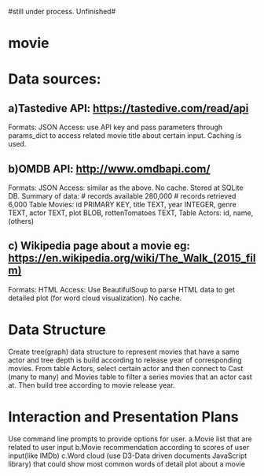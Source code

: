 #still under process. Unfinished#

# movie
# Data sources:
## a)Tastedive API: https://tastedive.com/read/api
Formats: JSON
Access: use API key and pass parameters through params_dict to access related movie title about certain input.  Caching is used.
## b)OMDB API: http://www.omdbapi.com/
Formats: JSON
Access: similar as the above. No cache. Stored at SQLite DB.
Summary of data: # records available 280,000 # records retrieved 6,000
 Table Movies: id PRIMARY KEY, title TEXT, year INTEGER, genre TEXT, actor TEXT, plot BLOB, rottenTomatoes TEXT, Table Actors: id, name,(others)
## c) Wikipedia page about a movie eg: https://en.wikipedia.org/wiki/The_Walk_(2015_film)
Formats: HTML
Access: Use BeautifulSoup to parse HTML data to get detailed plot (for word cloud visualization). No cache. 
# Data Structure
Create tree(graph) data structure to represent movies that have a same actor and tree depth is build according to release year of corresponding movies.
From table Actors, select certain actor and then connect to Cast (many to many) and Movies table to filter a series movies that an actor cast at. Then build tree according to movie release year.
# Interaction and Presentation Plans
Use command line prompts to provide options for user. 
a.Movie list that are related to user input 
b.Movie recommendation according to scores of user input(like IMDb) 
c.Word cloud (use D3-Data driven documents JavaScript library) that could show most common words of detail plot about a movie 







